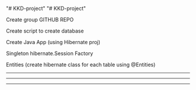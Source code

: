 "# KKD-project" 
"# KKD-project" 

Create group GITHUB REPO

Create script to create database

Create Java App (using Hibernate proj)

Singleton hibernate.Session Factory

Entities (create hibernate class for each table using @Entities) 

*********************************************************************
---------------------------------------------------------------------------------------
*********************************************************************
